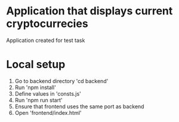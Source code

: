 # Application that displays current cryptocurrecies  

Application created for test task

# Local setup

1. Go to backend directory 'cd backend'
2. Run  'npm install'
3. Define values in 'consts.js'
4. Run 'npm run start'
5. Ensure that frontend uses the same port as backend
6. Open 'frontend/index.html'
